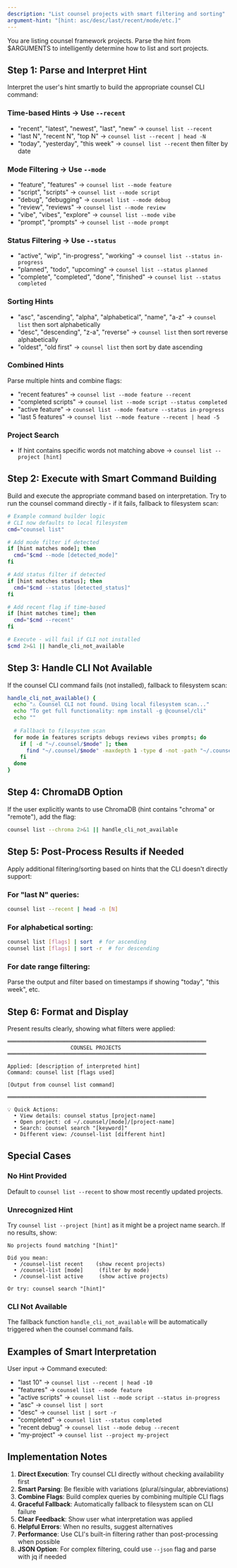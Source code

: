 ```yaml
---
description: "List counsel projects with smart filtering and sorting"
argument-hint: "[hint: asc/desc/last/recent/mode/etc.]"
---
```


You are listing counsel framework projects. Parse the hint from $ARGUMENTS to intelligently determine how to list and sort projects.

## Step 1: Parse and Interpret Hint

Interpret the user's hint smartly to build the appropriate counsel CLI command:

### Time-based Hints → Use `--recent`
- "recent", "latest", "newest", "last", "new" → `counsel list --recent`
- "last N", "recent N", "top N" → `counsel list --recent | head -N`
- "today", "yesterday", "this week" → `counsel list --recent` then filter by date

### Mode Filtering → Use `--mode`
- "feature", "features" → `counsel list --mode feature`
- "script", "scripts" → `counsel list --mode script`
- "debug", "debugging" → `counsel list --mode debug`
- "review", "reviews" → `counsel list --mode review`
- "vibe", "vibes", "explore" → `counsel list --mode vibe`
- "prompt", "prompts" → `counsel list --mode prompt`

### Status Filtering → Use `--status`
- "active", "wip", "in-progress", "working" → `counsel list --status in-progress`
- "planned", "todo", "upcoming" → `counsel list --status planned`
- "complete", "completed", "done", "finished" → `counsel list --status completed`

### Sorting Hints
- "asc", "ascending", "alpha", "alphabetical", "name", "a-z" → `counsel list` then sort alphabetically
- "desc", "descending", "z-a", "reverse" → `counsel list` then sort reverse alphabetically
- "oldest", "old first" → `counsel list` then sort by date ascending

### Combined Hints
Parse multiple hints and combine flags:
- "recent features" → `counsel list --mode feature --recent`
- "completed scripts" → `counsel list --mode script --status completed`
- "active feature" → `counsel list --mode feature --status in-progress`
- "last 5 features" → `counsel list --mode feature --recent | head -5`

### Project Search
- If hint contains specific words not matching above → `counsel list --project [hint]`

## Step 2: Execute with Smart Command Building

Build and execute the appropriate command based on interpretation. 
Try to run the counsel command directly - if it fails, fallback to filesystem scan:

```bash
# Example command builder logic
# CLI now defaults to local filesystem
cmd="counsel list"

# Add mode filter if detected
if [hint matches mode]; then
  cmd="$cmd --mode [detected_mode]"
fi

# Add status filter if detected
if [hint matches status]; then
  cmd="$cmd --status [detected_status]"
fi

# Add recent flag if time-based
if [hint matches time]; then
  cmd="$cmd --recent"
fi

# Execute - will fail if CLI not installed
$cmd 2>&1 || handle_cli_not_available
```

## Step 3: Handle CLI Not Available

If the counsel CLI command fails (not installed), fallback to filesystem scan:

```bash
handle_cli_not_available() {
  echo "⚠️ Counsel CLI not found. Using local filesystem scan..."
  echo "To get full functionality: npm install -g @counsel/cli"
  echo ""
  
  # Fallback to filesystem scan
  for mode in features scripts debugs reviews vibes prompts; do
    if [ -d "~/.counsel/$mode" ]; then
      find "~/.counsel/$mode" -maxdepth 1 -type d -not -path "~/.counsel/$mode" -exec basename {} \;
    fi
  done
}
```

## Step 4: ChromaDB Option

If the user explicitly wants to use ChromaDB (hint contains "chroma" or "remote"), add the flag:

```bash
counsel list --chroma 2>&1 || handle_cli_not_available
```

## Step 5: Post-Process Results if Needed

Apply additional filtering/sorting based on hints that the CLI doesn't directly support:

### For "last N" queries:
```bash
counsel list --recent | head -n [N]
```

### For alphabetical sorting:
```bash
counsel list [flags] | sort  # for ascending
counsel list [flags] | sort -r  # for descending
```

### For date range filtering:
Parse the output and filter based on timestamps if showing "today", "this week", etc.

## Step 6: Format and Display

Present results clearly, showing what filters were applied:

```
═══════════════════════════════════════════════════════════════
                    COUNSEL PROJECTS
═══════════════════════════════════════════════════════════════

Applied: [description of interpreted hint]
Command: counsel list [flags used]

[Output from counsel list command]

═══════════════════════════════════════════════════════════════

💡 Quick Actions:
  • View details: counsel status [project-name]
  • Open project: cd ~/.counsel/[mode]/[project-name]
  • Search: counsel search "[keyword]"
  • Different view: /counsel-list [different hint]
```

## Special Cases

### No Hint Provided
Default to `counsel list --recent` to show most recently updated projects.

### Unrecognized Hint
Try `counsel list --project [hint]` as it might be a project name search.
If no results, show:
```
No projects found matching "[hint]"

Did you mean:
  • /counsel-list recent    (show recent projects)
  • /counsel-list [mode]     (filter by mode)
  • /counsel-list active     (show active projects)

Or try: counsel search "[hint]"
```

### CLI Not Available
The fallback function `handle_cli_not_available` will be automatically triggered when the counsel command fails.

## Examples of Smart Interpretation

User input → Command executed:
- "last 10" → `counsel list --recent | head -10`
- "features" → `counsel list --mode feature`
- "active scripts" → `counsel list --mode script --status in-progress`
- "asc" → `counsel list | sort`
- "desc" → `counsel list | sort -r`
- "completed" → `counsel list --status completed`
- "recent debug" → `counsel list --mode debug --recent`
- "my-project" → `counsel list --project my-project`

## Implementation Notes

1. **Direct Execution**: Try counsel CLI directly without checking availability first
2. **Smart Parsing**: Be flexible with variations (plural/singular, abbreviations)
3. **Combine Flags**: Build complex queries by combining multiple CLI flags
4. **Graceful Fallback**: Automatically fallback to filesystem scan on CLI failure
5. **Clear Feedback**: Show user what interpretation was applied
6. **Helpful Errors**: When no results, suggest alternatives
7. **Performance**: Use CLI's built-in filtering rather than post-processing when possible
8. **JSON Option**: For complex filtering, could use `--json` flag and parse with jq if needed